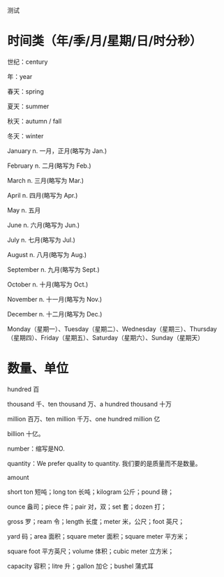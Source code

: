 测试

# 时间类（年/季/月/星期/日/时分秒）

世纪：century

年：year

春天：spring 

夏天：summer 

秋天：autumn / fall

冬天：winter

January n. 一月，正月(略写为 Jan.)

February n. 二月(略写为 Feb.)

March n. 三月(略写为 Mar.)

April n. 四月(略写为 Apr.)

May n. 五月

June n. 六月(略写为 Jun.)

July n. 七月(略写为 Jul.)

August n. 八月(略写为 Aug.)

September n. 九月(略写为 Sept.)

October n. 十月(略写为 Oct.)

November n. 十一月(略写为 Nov.)

December n. 十二月(略写为 Dec.)



Monday（星期一）、Tuesday（星期二）、Wednesday（星期三）、Thursday（星期四）、Friday（星期五）、Saturday（星期六）、Sunday（星期天）



# 数量、单位

hundred 百

thousand 千、ten thousand 万、a hundred thousand 十万

million 百万、ten million 千万、one hundred million 亿

billion 十亿。



number：缩写是NO.

quantity：We prefer quality to quantity. 我们要的是质量而不是数量。

amount



short ton 短吨；long ton 长吨；kilogram 公斤；pound 磅；

ounce 盎司；piece 件；pair 对，双；set 套；dozen 打；

gross 罗；ream 令；length 长度；meter 米，公尺；foot 英尺；

yard 码；area 面积；square meter 面积；square meter 平方米；

square foot 平方英尺；volume 体积；cubic meter 立方米；

capacity 容积；litre 升；gallon 加仑；bushel 蒲式耳

